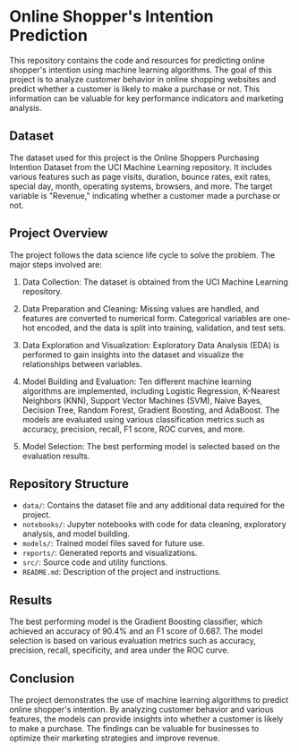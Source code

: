 # Online Shopper's Intention Prediction

This repository contains the code and resources for predicting online shopper's intention using machine learning algorithms. The goal of this project is to analyze customer behavior in online shopping websites and predict whether a customer is likely to make a purchase or not. This information can be valuable for key performance indicators and marketing analysis.

## Dataset

The dataset used for this project is the Online Shoppers Purchasing Intention Dataset from the UCI Machine Learning repository. It includes various features such as page visits, duration, bounce rates, exit rates, special day, month, operating systems, browsers, and more. The target variable is "Revenue," indicating whether a customer made a purchase or not.

## Project Overview

The project follows the data science life cycle to solve the problem. The major steps involved are:

1. Data Collection: The dataset is obtained from the UCI Machine Learning repository.

2. Data Preparation and Cleaning: Missing values are handled, and features are converted to numerical form. Categorical variables are one-hot encoded, and the data is split into training, validation, and test sets.

3. Data Exploration and Visualization: Exploratory Data Analysis (EDA) is performed to gain insights into the dataset and visualize the relationships between variables.

4. Model Building and Evaluation: Ten different machine learning algorithms are implemented, including Logistic Regression, K-Nearest Neighbors (KNN), Support Vector Machines (SVM), Naive Bayes, Decision Tree, Random Forest, Gradient Boosting, and AdaBoost. The models are evaluated using various classification metrics such as accuracy, precision, recall, F1 score, ROC curves, and more.

5. Model Selection: The best performing model is selected based on the evaluation results.

## Repository Structure

- `data/`: Contains the dataset file and any additional data required for the project.
- `notebooks/`: Jupyter notebooks with code for data cleaning, exploratory analysis, and model building.
- `models/`: Trained model files saved for future use.
- `reports/`: Generated reports and visualizations.
- `src/`: Source code and utility functions.
- `README.md`: Description of the project and instructions.


## Results

The best performing model is the Gradient Boosting classifier, which achieved an accuracy of 90.4% and an F1 score of 0.687. The model selection is based on various evaluation metrics such as accuracy, precision, recall, specificity, and area under the ROC curve.

## Conclusion

The project demonstrates the use of machine learning algorithms to predict online shopper's intention. By analyzing customer behavior and various features, the models can provide insights into whether a customer is likely to make a purchase. The findings can be valuable for businesses to optimize their marketing strategies and improve revenue.

